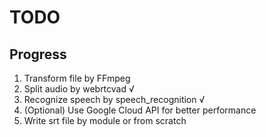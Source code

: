 # TODO

## Progress
1. Transform file by FFmpeg
2. Split audio by webrtcvad √
3. Recognize speech by speech_recognition √
4. (Optional) Use Google Cloud API for better performance
5. Write srt file by module or from scratch